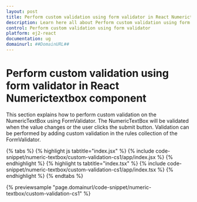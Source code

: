 ```yaml
---
layout: post
title: Perform custom validation using form validator in React Numerictextbox component | Syncfusion
description: Learn here all about Perform custom validation using form validator in Syncfusion React Numerictextbox component of Syncfusion Essential JS 2 and more.
control: Perform custom validation using form validator 
platform: ej2-react
documentation: ug
domainurl: ##DomainURL##
---
```


# Perform custom validation using form validator in React Numerictextbox component

This section explains how to perform custom validation on the NumericTextBox using FormValidator. The NumericTextBox will be validated when the value changes or the user clicks the submit button.
Validation can be performed by adding custom validation in the rules collection of the FormValidator.

{% tabs %}
{% highlight js tabtitle="index.jsx" %}
{% include code-snippet/numeric-textbox/custom-validation-cs1/app/index.jsx %}
{% endhighlight %}
{% highlight ts tabtitle="index.tsx" %}
{% include code-snippet/numeric-textbox/custom-validation-cs1/app/index.tsx %}
{% endhighlight %}
{% endtabs %}

 {% previewsample "page.domainurl/code-snippet/numeric-textbox/custom-validation-cs1" %}